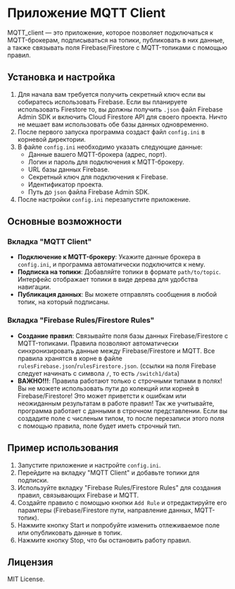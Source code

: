 # Приложение MQTT Client

MQTT_client — это приложение, которое позволяет подключаться к MQTT-брокерам, подписываться на топики, публиковать в них данные, а также связывать поля Firebase/Firestore с MQTT-топиками с помощью правил.

## Установка и настройка

1. Для начала вам требуется получить секретный ключ если вы собиратесь использовать Firebase. Если вы планируете использовать Firestore то, вы должны получить `.json` файл Firebase Admin SDK и включить Cloud Firestore API для своего проекта. Ничто не мешает вам использовать обе базы данных одновременно.
2. После первого запуска программа создаст файл `config.ini` в корневой директории.
3. В файле `config.ini` необходимо указать следующие данные:
   - Данные вашего MQTT-брокера (адрес, порт).
   - Логин и пароль для подключения к MQTT-брокеру.
   - URL базы данных Firebase.
   - Секретный ключ для подключения к Firebase.
   - Идентификатор проекта.
   - Путь до `json` файла Firebase Admin SDK.
4. После настройки `config.ini` перезапустите приложение.

## Основные возможности

### Вкладка "MQTT Client"

- **Подключение к MQTT-брокеру**: Укажите данные брокера в `config.ini`, и программа автоматически подключится к нему.
- **Подписка на топики**: Добавляйте топики в формате `path/to/topic`. Интерфейс отображает топики в виде дерева для удобства навигации.
- **Публикация данных**: Вы можете отправлять сообщения в любой топик, на который подписаны.

### Вкладка "Firebase Rules/Firestore Rules"

- **Создание правил**: Связывайте поля базы данных Firebase/Firestore с MQTT-топиками. Правила позволяют автоматически синхронизировать данные между Firebase/Firestore и MQTT. Все правила хранятся в корне в файле `rulesFirebase.json`/`rulesFirestore.json`. (ссылки на поля Firebase следует начинать с символа `/`, то есть `/switch1/data`)
- **ВАЖНО!!!**: Правила работают только с строчными типами в полях! Вы не можете использовать пути до колекций или корней в Firebase/Firestore! Это может приветсти к ошибкам или неожиданным результатам в работе правил! Так же учитывайте, программа работает с данными в строчном представлении. Если вы создадите поле с численым типом, то после перезаписи этого поля с помощью правила, поле будет иметь строчный тип.

## Пример использования

1. Запустите приложение и настройте `config.ini`.
2. Перейдите на вкладку "MQTT Client" и добавьте топики для подписки.
3. Используйте вкладку "Firebase Rules/Firestore Rules" для создания правил, связывающих Firebase и MQTT.
4. Создайте правило с помощью кнопки `Add Rule` и отредактируйте его парамтеры (Firebase/Firestore пути, направление данных, MQTT-топик).
5. Нажмите кнопку Start и попробуйте изменить отлеживаемое поле или опубликовать данные в топик.
6. Нажмите кнопку Stop, что бы остановить работу правил.

## Лицензия

MIT License.
